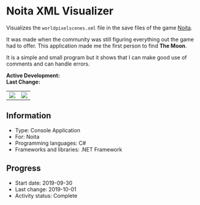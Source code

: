 # Noita XML Visualizer
Visualizes the `worldpixelscenes.xml` file in the save files of the game [Noita](https://noitagame.com/).

It was made when the community was still figuring everything out the game had to offer. This application made me the first person to find **The Moon**.

It is a simple and small program but it shows that I can make good use of comments and can handle errors.

**Active Development:** <br>
**Last Change:** <br>

| | |
| :---: | :---: |
| ![](/Screenshots/Output.png) | ![](/Screenshots/.png) |

## Information
- Type: Console Application
- For: Noita
- Programming languages: C#
- Frameworks and libraries: .NET Framework

## Progress
- Start date: 2019-09-30
- Last change: 2019-10-01
- Activity status: Complete
